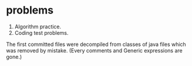 # problems

1. Algorithm practice.
2. Coding test problems.

The first committed files were decompiled from classes of java files which was removed by mistake.
(Every comments and Generic expressions are gone.)